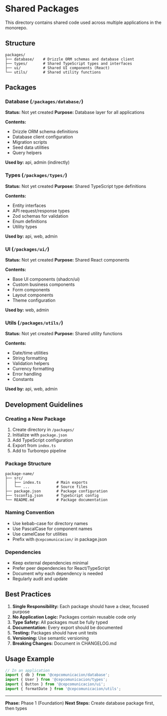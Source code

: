 # Shared Packages

This directory contains shared code used across multiple applications in the monorepo.

## Structure

```
packages/
├── database/    # Drizzle ORM schemas and database client
├── types/       # Shared TypeScript types and interfaces
├── ui/          # Shared UI components (React)
└── utils/       # Shared utility functions
```

## Packages

### Database (`/packages/database/`)
**Status:** Not yet created
**Purpose:** Database layer for all applications

**Contents:**
- Drizzle ORM schema definitions
- Database client configuration
- Migration scripts
- Seed data utilities
- Query helpers

**Used by:** api, admin (indirectly)

### Types (`/packages/types/`)
**Status:** Not yet created
**Purpose:** Shared TypeScript type definitions

**Contents:**
- Entity interfaces
- API request/response types
- Zod schemas for validation
- Enum definitions
- Utility types

**Used by:** api, web, admin

### UI (`/packages/ui/`)
**Status:** Not yet created
**Purpose:** Shared React components

**Contents:**
- Base UI components (shadcn/ui)
- Custom business components
- Form components
- Layout components
- Theme configuration

**Used by:** web, admin

### Utils (`/packages/utils/`)
**Status:** Not yet created
**Purpose:** Shared utility functions

**Contents:**
- Date/time utilities
- String formatting
- Validation helpers
- Currency formatting
- Error handling
- Constants

**Used by:** api, web, admin

## Development Guidelines

### Creating a New Package

1. Create directory in `/packages/`
2. Initialize with `package.json`
3. Add TypeScript configuration
4. Export from `index.ts`
5. Add to Turborepo pipeline

### Package Structure

```
package-name/
├── src/
│   ├── index.ts       # Main exports
│   └── ...            # Source files
├── package.json       # Package configuration
├── tsconfig.json      # TypeScript config
└── README.md          # Package documentation
```

### Naming Convention

- Use kebab-case for directory names
- Use PascalCase for component names
- Use camelCase for utilities
- Prefix with `@cepcomunicacion/` in package.json

### Dependencies

- Keep external dependencies minimal
- Prefer peer dependencies for React/TypeScript
- Document why each dependency is needed
- Regularly audit and update

## Best Practices

1. **Single Responsibility:** Each package should have a clear, focused purpose
2. **No Application Logic:** Packages contain reusable code only
3. **Type Safety:** All packages must be fully typed
4. **Documentation:** Every export should be documented
5. **Testing:** Packages should have unit tests
6. **Versioning:** Use semantic versioning
7. **Breaking Changes:** Document in CHANGELOG.md

## Usage Example

```typescript
// In an application
import { db } from '@cepcomunicacion/database';
import { User } from '@cepcomunicacion/types';
import { Button } from '@cepcomunicacion/ui';
import { formatDate } from '@cepcomunicacion/utils';
```

---

**Phase:** Phase 1 (Foundation)
**Next Steps:** Create database package first, then types
